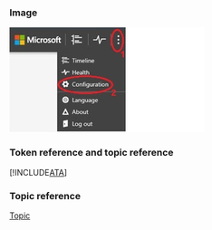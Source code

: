 
### Image
![this is the alt text](./image/ATA_config_icon.JPG)
 
### Token reference and topic reference
[!INCLUDE[ATA](./token/ATA.md)] 

### Topic reference
[Topic](./topic.md)
